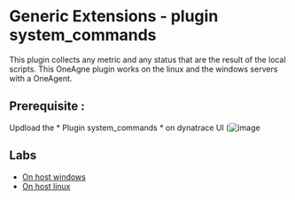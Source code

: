 # Generic Extensions - plugin system_commands

This plugin collects any metric and any status that are the result of the local scripts.
This OneAgne plugin works on the linux and the windows servers with a OneAgent.

## Prerequisite : 
  Updload the * Plugin system_commands * on dynatrace UI (![image](https://user-images.githubusercontent.com/40337213/133091166-466c3e10-bc97-4a9d-839a-d53ca92843d9.png)

## Labs

 - [On host windows](/windows/Readme.md)
 - [On host linux](/linux/Readme.md)
 
